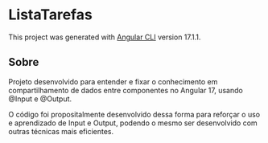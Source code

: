 # ListaTarefas

This project was generated with [Angular CLI](https://github.com/angular/angular-cli) version 17.1.1.

## Sobre

Projeto desenvolvido para entender e fixar o conhecimento em compartilhamento de dados entre componentes no Angular 17, usando @Input e @Output.

O código foi propositalmente desenvolvido dessa forma para reforçar o uso e aprendizado de Input e Output, podendo o mesmo ser desenvolvido com outras técnicas mais eficientes.
